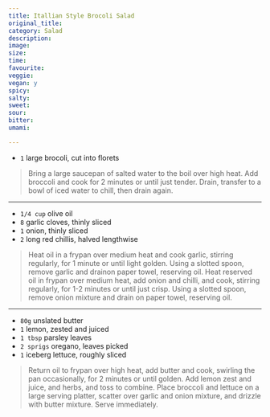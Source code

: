 ```yaml
---
title: Itallian Style Brocoli Salad
original_title:
category: Salad
description:
image:
size:
time:
favourite:
veggie:
vegan: y
spicy:
salty:
sweet:
sour:
bitter:
umami:

---
```


<!---
Here down is where you want steps/ingredients. An example of a step is:
---

* `1/4 cup` Soy Sauce
* `1/4 cup` Mirin
* `1/4 cup` Sake
* `1 tsp` Sugar

>In a small saucepan, combine all the ingredients for the marinade

---
Note the triple dashes, paragraph spaces, back dashes and other formatting.
-->

* `1` large brocoli, cut into florets

>Bring a large saucepan of salted water to the boil over high heat. Add broccoli and cook for 2 minutes or until just tender. Drain, transfer to a bowl of iced water to chill, then drain again.

---

* `1/4 cup` olive oil
* `8` garlic cloves, thinly sliced
* `1` onion, thinly sliced
* `2` long red chillis, halved lengthwise

>Heat oil in a frypan over medium heat and cook garlic, stirring regularly, for 1 minute or until light golden. Using a slotted spoon, remove garlic and drainon paper towel, reserving oil. Heat reserved oil in frypan over medium heat, add onion and chilli, and cook, stirring regularly, for 1-2 minutes or until just crisp. Using a slotted spoon, remove onion mixture and drain on paper towel, reserving oil.

---

* `80g` unslated butter
* `1` lemon, zested and juiced
* `1 tbsp` parsley leaves
* `2 sprigs` oregano, leaves picked
* `1` iceberg lettuce, roughly sliced

>Return oil to frypan over high heat, add butter and cook, swirling the pan occasionally, for 2 minutes or until golden. Add lemon zest and juice, and herbs, and toss to combine. Place broccoli and lettuce on a large serving platter, scatter over garlic and onion mixture, and drizzle with butter mixture. Serve immediately.